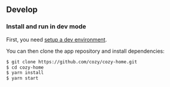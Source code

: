 ## Develop

### Install and run in dev mode

First, you need [setup a dev environment][setup].

You can then clone the app repository and install dependencies:

```sh
$ git clone https://github.com/cozy/cozy-home.git
$ cd cozy-home
$ yarn install
$ yarn start
```

[setup]: https://docs.cozy.io/en/tutorials/app/#install-the-development-environment "Cozy dev docs: Set up the Development Environment"
